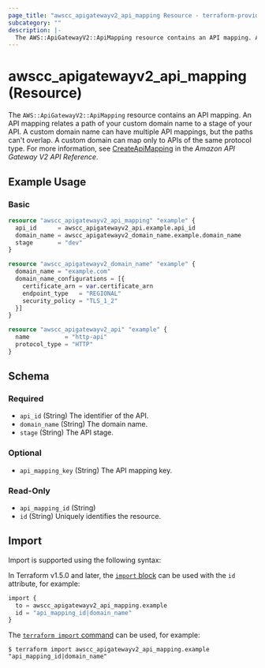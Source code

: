 ```yaml
---
page_title: "awscc_apigatewayv2_api_mapping Resource - terraform-provider-awscc"
subcategory: ""
description: |-
  The AWS::ApiGatewayV2::ApiMapping resource contains an API mapping. An API mapping relates a path of your custom domain name to a stage of your API. A custom domain name can have multiple API mappings, but the paths can't overlap. A custom domain can map only to APIs of the same protocol type. For more information, see CreateApiMapping https://docs.aws.amazon.com/apigatewayv2/latest/api-reference/domainnames-domainname-apimappings.html#CreateApiMapping in the Amazon API Gateway V2 API Reference.
---
```


# awscc_apigatewayv2_api_mapping (Resource)

The ``AWS::ApiGatewayV2::ApiMapping`` resource contains an API mapping. An API mapping relates a path of your custom domain name to a stage of your API. A custom domain name can have multiple API mappings, but the paths can't overlap. A custom domain can map only to APIs of the same protocol type. For more information, see [CreateApiMapping](https://docs.aws.amazon.com/apigatewayv2/latest/api-reference/domainnames-domainname-apimappings.html#CreateApiMapping) in the *Amazon API Gateway V2 API Reference*.

## Example Usage

### Basic

```terraform
resource "awscc_apigatewayv2_api_mapping" "example" {
  api_id      = awscc_apigatewayv2_api.example.api_id
  domain_name = awscc_apigatewayv2_domain_name.example.domain_name
  stage       = "dev"
}

resource "awscc_apigatewayv2_domain_name" "example" {
  domain_name = "example.com"
  domain_name_configurations = [{
    certificate_arn = var.certificate_arn
    endpoint_type   = "REGIONAL"
    security_policy = "TLS_1_2"
  }]
}

resource "awscc_apigatewayv2_api" "example" {
  name          = "http-api"
  protocol_type = "HTTP"
}
```

<!-- schema generated by tfplugindocs -->
## Schema

### Required

- `api_id` (String) The identifier of the API.
- `domain_name` (String) The domain name.
- `stage` (String) The API stage.

### Optional

- `api_mapping_key` (String) The API mapping key.

### Read-Only

- `api_mapping_id` (String)
- `id` (String) Uniquely identifies the resource.

## Import

Import is supported using the following syntax:

In Terraform v1.5.0 and later, the [`import` block](https://developer.hashicorp.com/terraform/language/import) can be used with the `id` attribute, for example:

```terraform
import {
  to = awscc_apigatewayv2_api_mapping.example
  id = "api_mapping_id|domain_name"
}
```

The [`terraform import` command](https://developer.hashicorp.com/terraform/cli/commands/import) can be used, for example:

```shell
$ terraform import awscc_apigatewayv2_api_mapping.example "api_mapping_id|domain_name"
```
